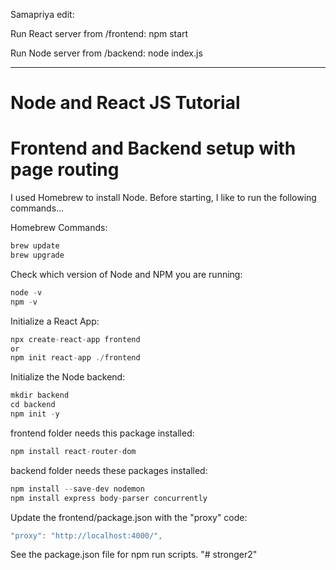 Samapriya edit: 

Run React server from /frontend:
npm start

Run Node server from /backend:
node index.js

_____________________________________________________________________________________
# Node and React JS Tutorial
# Frontend and Backend setup with page routing

I used Homebrew to install Node. Before starting, I like to run the following commands...

Homebrew Commands:
```javascript
brew update
brew upgrade
```

Check which version of Node and NPM you are running:
```javascript
node -v
npm -v
```

Initialize a React App:
```javascript
npx create-react-app frontend
or
npm init react-app ./frontend
```

Initialize the Node backend:
```javascript
mkdir backend
cd backend
npm init -y
```

frontend folder needs this package installed:
```javascript
npm install react-router-dom
```

backend folder needs these packages installed:
```javascript
npm install --save-dev nodemon
npm install express body-parser concurrently
```

Update the frontend/package.json with the "proxy" code:
```javascript
"proxy": "http://localhost:4000/",
```

See the package.json file for npm run scripts.
"# stronger2" 
